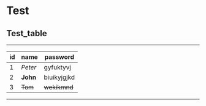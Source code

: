 # Test

## Test_table
----
| id | name | password |
| ---- | ---- | ----- |
| 1 | *Peter*| gyfuktyvj|
| 2 | **John** | biuikyjgjkd|
| 3 | ~~Tom~~ | ~~wekikmnd~~ |
---

